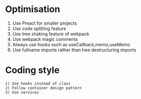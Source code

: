 # Optimisation
   1) Use Preact for smaller projects
   2) Use code splitting feature 
   3) Use tree shaking feature of webpack
   4) Use webpack magic comments
   5) Always use hooks such as useCallback,memo,useMemo
   6) Use fullname imports rather than tree destructuring imports
   
# Coding style
    1) Use hooks instead of class
    2) Follow container design pattern
    3) Use services

 
